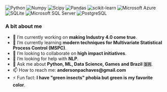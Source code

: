 <img alt="Python" src="https://img.shields.io/badge/Python-FFD43B?logo=python&amp;logoColor=306998&amp;style=for-the-badge"> <img alt="Numpy" src="https://img.shields.io/badge/Numpy-013243?logo=numpy&amp;logoColor=white&amp;style=for-the-badge"> <img alt="Scipy" src="https://img.shields.io/badge/Scipy-8CAAE6?logo=scipy&amp;logoColor=black&amp;style=for-the-badge"> <img alt="Pandas" src="https://img.shields.io/badge/Pandas-150458?logo=pandas&amp;logoColor=white&amp;style=for-the-badge"> <img alt="scikit-learn" src="https://img.shields.io/badge/scikit learn-F7931E?logo=scikit-learn&amp;logoColor=336791&amp;style=for-the-badge"> <img alt="Microsoft Azure" src="https://img.shields.io/badge/Azure-0089D6?logo=microsoft-azure&amp;logoColor=336791&amp;style=for-the-badge"> <img alt="SQLite" src="https://img.shields.io/badge/SQLite-003B57?logo=sqlite&amp;logoColor=white&amp;style=for-the-badge"> <img alt="Microsoft SQL Server" src="https://img.shields.io/badge/SQL Server-CC2927?logo=microsoft-sql-server&amp;logoColor=black&amp;style=for-the-badge"> <img alt="PostgreSQL" src="https://img.shields.io/badge/PostgreSQL-336791?logo=postgresql&amp;logoColor=white&amp;style=for-the-badge">

### A bit about me
- 🔭 I’m currently working on __making Industry 4.0 come true__.
- 🌱 I’m currently learning __modern techniques for Multivariate Statistical Process Control (MSPC)__.
- 👯 I’m looking to collaborate on __high impact initiatives__.
- 🤔 I’m looking for help with __NLP__.
- 💬 Ask me about __Python, ML, Data Science, Games and Brazil 🇧🇷__.
- 📫 How to reach me: __andersonpachaves@gmail.com__
- ⚡ Fun fact: __I have "green insects" phobia but green is my favorite color__.

<!--
**apachaves/apachaves** is a ✨ _special_ ✨ repository because its `README.md` (this file) appears on your GitHub profile.
-->
